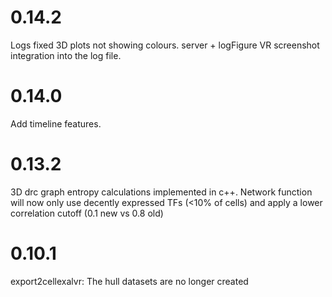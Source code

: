 # 0.14.2

Logs fixed 3D plots not showing colours.
server + logFigure VR screenshot integration into the log file.

# 0.14.0

Add timeline features.

# 0.13.2

3D drc graph entropy calculations implemented in c++.
Network function will now only use decently expressed TFs (<10% of cells) and apply a lower correlation cutoff (0.1 new vs 0.8 old)

# 0.10.1

export2cellexalvr: The hull datasets are no longer created